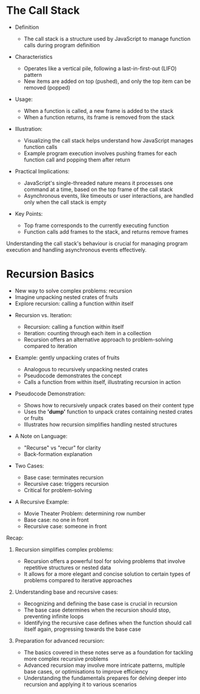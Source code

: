 # The Call Stack

* Definition
    - The call stack is a structure used by JavaScript to manage function calls during program definition

* Characteristics
    - Operates like a vertical pile, following a last-in-first-out (LIFO) pattern
    - New items are added on top (pushed), and only the top item can be removed (popped)

* Usage:
    - When a function is called, a new frame is added to the stack
    - When a function returns, its frame is removed from the stack

* Illustration:
    - Visualizing the call stack helps understand how JavaScript manages function calls
    - Example program execution involves pushing frames for each function call and popping them after return

* Practical Implications:
    - JavaScript's single-threaded nature means it processes one command at a time, based on the top frame of the call stack
    - Asynchronous events, like timeouts or user interactions, are handled only when the call stack is empty

* Key Points:
    - Top frame corresponds to the currently executing function
    - Function calls add frames to the stack, and returns remove frames

Understanding the call stack's behaviour is crucial for managing program execution and handling asynchronous events effectively.



# Recursion Basics

- New way to solve complex problems: recursion
- Imagine unpacking nested crates of fruits
- Explore recursion: calling a function within itself

* Recursion vs. Iteration:
    - Recursion: calling a function within itself
    - Iteration: counting through each item in a collection
    - Recursion offers an alternative approach to problem-solving compared to iteration

* Example: gently unpacking crates of fruits
    - Analogous to recursively unpacking nested crates
    - Pseudocode demonstrates the concept
    - Calls a function from within itself, illustrating recursion in action

* Pseudocode Demonstration:
    - Shows how to recursively unpack crates based on their content type
    - Uses the __'dump'__ function to unpack crates containing nested crates or fruits
    - Illustrates how recursion simplifies handling nested structures

* A Note on Language:
    - "Recurse" vs "recur" for clarity
    - Back-formation explanation

* Two Cases:
    - Base case: terminates recursion
    - Recursive case: triggers recursion
    - Critical for problem-solving

* A Recursive Example:
    - Movie Theater Problem: determining row number
    - Base case: no one in front
    - Recursive case: someone in front


Recap:

1. Recursion simplifies complex problems:
    - Recursion offers a powerful tool for solving problems that involve repetitive structures or nested data
    - It allows for a more elegant and concise solution to certain types of problems compared to iterative approaches

2. Understanding base and recursive cases:
    - Recognizing and defining the base case is crucial in recursion
    - The base case determines when the recursion should stop, preventing infinite loops
    - Identifying the recursive case defines when the function should call itself again, progressing towards the base case

3. Preparation for advanced recursion:
    - The basics covered in these notes serve as a foundation for tackling more complex recursive problems
    - Advanced recursion may involve more intricate patterns, multiple base cases, or optimisations to improve efficiency
    - Understanding the fundamentals prepares for delving deeper into recursion and applying it to various scenarios
